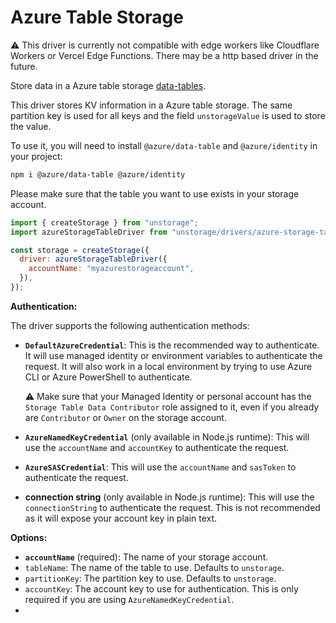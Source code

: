 # Azure Table Storage

⚠️ This driver is currently not compatible with edge workers like Cloudflare Workers or Vercel Edge Functions. There may be a http based driver in the future.

Store data in a Azure table storage [data-tables](https://github.com/Azure/azure-sdk-for-js/tree/main/sdk/tables/data-tables).

This driver stores KV information in a Azure table storage. The same partition key is used for all keys and the field `unstorageValue` is used to store the value.

To use it, you will need to install `@azure/data-table` and `@azure/identity` in your project:

```bash
npm i @azure/data-table @azure/identity
```

Please make sure that the table you want to use exists in your storage account.

```js
import { createStorage } from "unstorage";
import azureStorageTableDriver from "unstorage/drivers/azure-storage-table";

const storage = createStorage({
  driver: azureStorageTableDriver({
    accountName: "myazurestorageaccount",
  }),
});
```

**Authentication:**

The driver supports the following authentication methods:

- **`DefaultAzureCredential`**: This is the recommended way to authenticate. It will use managed identity or environment variables to authenticate the request. It will also work in a local environment by trying to use Azure CLI or Azure PowerShell to authenticate.

  ⚠️ Make sure that your Managed Identity or personal account has the `Storage Table Data Contributor` role assigned to it, even if you already are `Contributor` or `Owner` on the storage account.

- **`AzureNamedKeyCredential`** (only available in Node.js runtime): This will use the `accountName` and `accountKey` to authenticate the request.
- **`AzureSASCredential`**: This will use the `accountName` and `sasToken` to authenticate the request.
- **connection string** (only available in Node.js runtime): This will use the `connectionString` to authenticate the request. This is not recommended as it will expose your account key in plain text.

**Options:**

- **`accountName`** (required): The name of your storage account.
- `tableName`: The name of the table to use. Defaults to `unstorage`.
- `partitionKey`: The partition key to use. Defaults to `unstorage`.
- `accountKey`: The account key to use for authentication. This is only required if you are using `AzureNamedKeyCredential`.
-
